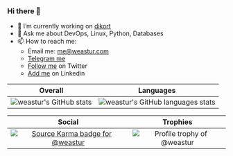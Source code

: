 ### Hi there 👋

- 🔭 I’m currently working on [dikort](https://github.com/weastur/dikort)
- 💬 Ask me about DevOps, Linux, Python, Databases
- 📫 How to reach me:
  - Email me: me@weastur.com
  - [Telegram me](https://t.me/weastur)
  - [Follow me](https://twitter.com/intent/follow?screen_name=weastur1) on Twitter
  - [Add me](www.linkedin.com/in/weastur) on Linkedin 

Overall                    |  Languages
:-------------------------:|:-------------------------:
![weastur's GitHub stats](https://github-readme-stats.vercel.app/api?username=weastur&count_private=true&show_icons=true)  |  ![weastur's GitHub languages stats](https://github-readme-stats.vercel.app/api/top-langs/?username=weastur&layout=compact)


Social                     |  Trophies
:-------------------------:|:-------------------------:
[![Source Karma badge for @weastur](https://sourcekarma-og.vercel.app/api/weastur/github)](https://sourcekarma.vercel.app/weastur)  |  ![Profile trophy of @weastur](https://github-profile-trophy.vercel.app/?username=weastur)
